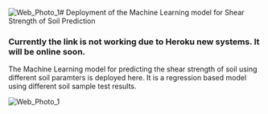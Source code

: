 ![Web_Photo_1](https://github.com/ahmedhossain100/Phi_prediction/assets/72346575/0e3c9e3c-97e6-412e-a3a9-05bb5733e7d7)# Deployment of the Machine Learning model for Shear Strength of Soil Prediction
### Currently the link is not working due to Heroku new systems. It will be online soon.

The Machine Learning model for predicting the shear strength of soil using different soil paramters is deployed here. It is a regression based model using different soil sample test results. 

![Web_Photo_1](https://github.com/ahmedhossain100/Phi_prediction/assets/72346575/586eb0c5-ff73-4bc4-a27b-1a77b92cdfb2)
